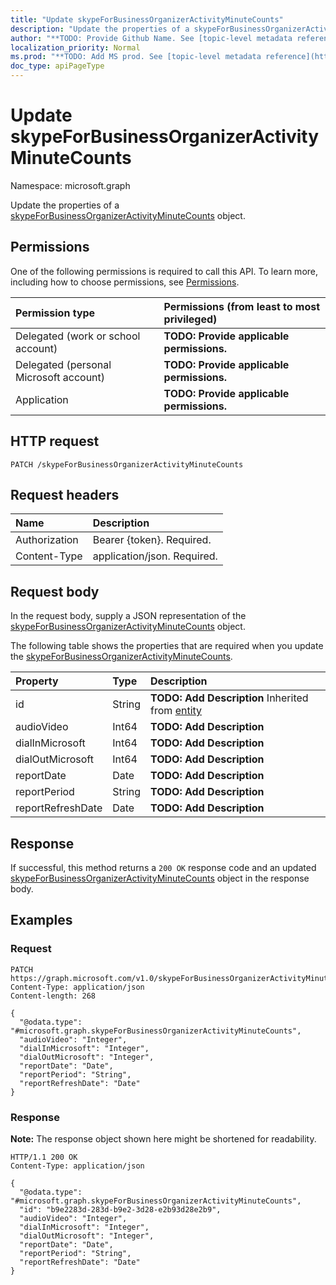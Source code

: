 ```yaml
---
title: "Update skypeForBusinessOrganizerActivityMinuteCounts"
description: "Update the properties of a skypeForBusinessOrganizerActivityMinuteCounts object."
author: "**TODO: Provide Github Name. See [topic-level metadata reference](https://msgo.azurewebsites.net/add/document/guidelines/metadata.html#topic-level-metadata)**"
localization_priority: Normal
ms.prod: "**TODO: Add MS prod. See [topic-level metadata reference](https://msgo.azurewebsites.net/add/document/guidelines/metadata.html#topic-level-metadata)**"
doc_type: apiPageType
---
```


# Update skypeForBusinessOrganizerActivityMinuteCounts
Namespace: microsoft.graph



Update the properties of a [skypeForBusinessOrganizerActivityMinuteCounts](../resources/skypeforbusinessorganizeractivityminutecounts.md) object.

## Permissions
One of the following permissions is required to call this API. To learn more, including how to choose permissions, see [Permissions](/graph/permissions-reference).

|Permission type|Permissions (from least to most privileged)|
|:---|:---|
|Delegated (work or school account)|**TODO: Provide applicable permissions.**|
|Delegated (personal Microsoft account)|**TODO: Provide applicable permissions.**|
|Application|**TODO: Provide applicable permissions.**|

## HTTP request

<!-- {
  "blockType": "ignored"
}
-->
``` http
PATCH /skypeForBusinessOrganizerActivityMinuteCounts
```

## Request headers
|Name|Description|
|:---|:---|
|Authorization|Bearer {token}. Required.|
|Content-Type|application/json. Required.|

## Request body
In the request body, supply a JSON representation of the [skypeForBusinessOrganizerActivityMinuteCounts](../resources/skypeforbusinessorganizeractivityminutecounts.md) object.

The following table shows the properties that are required when you update the [skypeForBusinessOrganizerActivityMinuteCounts](../resources/skypeforbusinessorganizeractivityminutecounts.md).

|Property|Type|Description|
|:---|:---|:---|
|id|String|**TODO: Add Description** Inherited from [entity](../resources/entity.md)|
|audioVideo|Int64|**TODO: Add Description**|
|dialInMicrosoft|Int64|**TODO: Add Description**|
|dialOutMicrosoft|Int64|**TODO: Add Description**|
|reportDate|Date|**TODO: Add Description**|
|reportPeriod|String|**TODO: Add Description**|
|reportRefreshDate|Date|**TODO: Add Description**|



## Response

If successful, this method returns a `200 OK` response code and an updated [skypeForBusinessOrganizerActivityMinuteCounts](../resources/skypeforbusinessorganizeractivityminutecounts.md) object in the response body.

## Examples

### Request
<!-- {
  "blockType": "request",
  "name": "update_skypeforbusinessorganizeractivityminutecounts"
}
-->
``` http
PATCH https://graph.microsoft.com/v1.0/skypeForBusinessOrganizerActivityMinuteCounts
Content-Type: application/json
Content-length: 268

{
  "@odata.type": "#microsoft.graph.skypeForBusinessOrganizerActivityMinuteCounts",
  "audioVideo": "Integer",
  "dialInMicrosoft": "Integer",
  "dialOutMicrosoft": "Integer",
  "reportDate": "Date",
  "reportPeriod": "String",
  "reportRefreshDate": "Date"
}
```


### Response
**Note:** The response object shown here might be shortened for readability.
<!-- {
  "blockType": "response",
  "truncated": true
}
-->
``` http
HTTP/1.1 200 OK
Content-Type: application/json

{
  "@odata.type": "#microsoft.graph.skypeForBusinessOrganizerActivityMinuteCounts",
  "id": "b9e2283d-283d-b9e2-3d28-e2b93d28e2b9",
  "audioVideo": "Integer",
  "dialInMicrosoft": "Integer",
  "dialOutMicrosoft": "Integer",
  "reportDate": "Date",
  "reportPeriod": "String",
  "reportRefreshDate": "Date"
}
```

